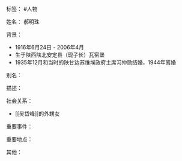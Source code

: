 标签： #人物

姓名：
郝明珠

背景：
- 1916年6月24日 - 2006年4月
- 生于陕西陕北安定县（现子长）瓦窑堡
- 1935年12月和当时的陕甘边苏维埃政府主席习仲勋结婚，1944年离婚

别名：

描述：

社会关系：
- [[吴岱峰]]的外甥女

重要事件：

重要地点：

其他：
